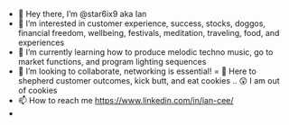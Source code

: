 - 👋 Hey there, I’m @star6ix9 aka Ian
- 👀 I’m interested in customer experience, success, stocks, doggos, financial freedom, wellbeing, festivals, meditation, traveling, food, and experiences
- 🌱 I’m currently learning how to produce melodic techno music, go to market functions, and program lighting sequences
- 💞️ I’m looking to collaborate, networking is essential!
= 💪 Here to shepherd customer outcomes, kick butt, and eat cookies .. 😲 I am out of cookies
- 📫 How to reach me https://www.linkedin.com/in/ian-cee/
-
<!---
star6ix9/star6ix9 is a ✨ special ✨ repository because its `README.md` (this file) appears on your GitHub profile.
You can click the Preview link to take a look at your changes.
--->
